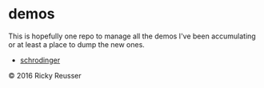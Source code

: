 # demos

This is hopefully one repo to manage all the demos I've been accumulating or at least a place to dump the new ones.

- [schrodinger](http://rickyreusser.com/demos/schrodinger/)

&copy; 2016 Ricky Reusser
